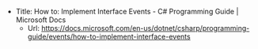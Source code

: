 * Title:	How to: Implement Interface Events - C# Programming Guide | Microsoft Docs
  * Url:	https://docs.microsoft.com/en-us/dotnet/csharp/programming-guide/events/how-to-implement-interface-events
